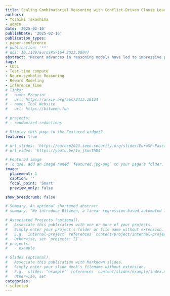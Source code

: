 ```yaml
---
title: Scaling Combinatorial Reasoning with Conflict-Driven Clause Learning In-Context
authors:
- Yoshiki Takashima
- admin 
date: '2025-02-16'
publishDate: '2025-02-16'
publication_types:
- paper-conference
# publication: '**'
# doi: 10.1109/EuroSP57164.2023.00047
abstract: "Recent advances in reasoning models have led to impressive performance in several areas of reason: first-order logic, mathematics, and computer programming to name a few. Yet these models do not scale to combinatorial reasoning tasks. These tasks require the model to find a solution out of a combinatorially large search space while reasoning correctly at each step of the search. Existing techniques for such problems are neuro-symbolic: they translate the problem into a formal representation and use symbolic solvers to conquer the combinatorial search space.  These approaches are often limited to rigid reasoning tasks that have exact formal translations and even then, translation incurs an error overhead, leading to lower performance. We propose CDCL-IC, a Chain-of-Thought (CoT) reasoning technique that conquers combinatorial search problems through Conflict-Driven Clause Learning~(CDCL). Our technique uses CDCL to learn bad patterns during backtracking CoT reasoning and blocks it using in-context learning to prune the search space. We implement CDCL-IC for Sudoku, and show that our approach greatly outperforms both traditional CoT and o3-mini on 9x9 Sudoku problems."
tags:
- CDCL 
- Test-time compute
- Neuro-symbolic Reasoning
- Reward Modeling 
- Inference Time
# links:
# - name: Preprint
#   url: https://arxiv.org/abs/2412.18134
# - name: Tool Website
#   url: https://bitween.fun

# projects:
# - randomized-reductions

# Display this page in the Featured widget?
featured: true

# url_slides: 'https://eurosp2023.ieee-security.org/slides/EuroSP-Pascal-Slides.pdf'
# url_video: 'https://youtu.be/1w_jSuvThD4'

# Featured image
# To use, add an image named `featured.jpg/png` to your page's folder.
image:
  placement: 1 
  caption: ''
  focal_point: 'Smart'
  preview_only: false

show_breadcrumb: false

# Summary. An optional shortened abstract.
# summary: "We introduce Bitween, a linear regression-based automated learning algorithm that effectively discovers complex nonlinear randomized (self)-reductions and other arbitrary program invariants (e.g., loop invariants and post conditions) in mixed integer and floating-point programs."

# Associated Projects (optional).
#   Associate this publication with one or more of your projects.
#   Simply enter your project's folder or file name without extension.
#   E.g. `internal-project` references `content/project/internal-project/index.md`.
#   Otherwise, set `projects: []`.
# projects:
#   - example

# Slides (optional).
#   Associate this publication with Markdown slides.
#   Simply enter your slide deck's filename without extension.
#   E.g. `slides: "example"` references `content/slides/example/index.md`.
#   Otherwise, set 
categories:
- selected
---
```

